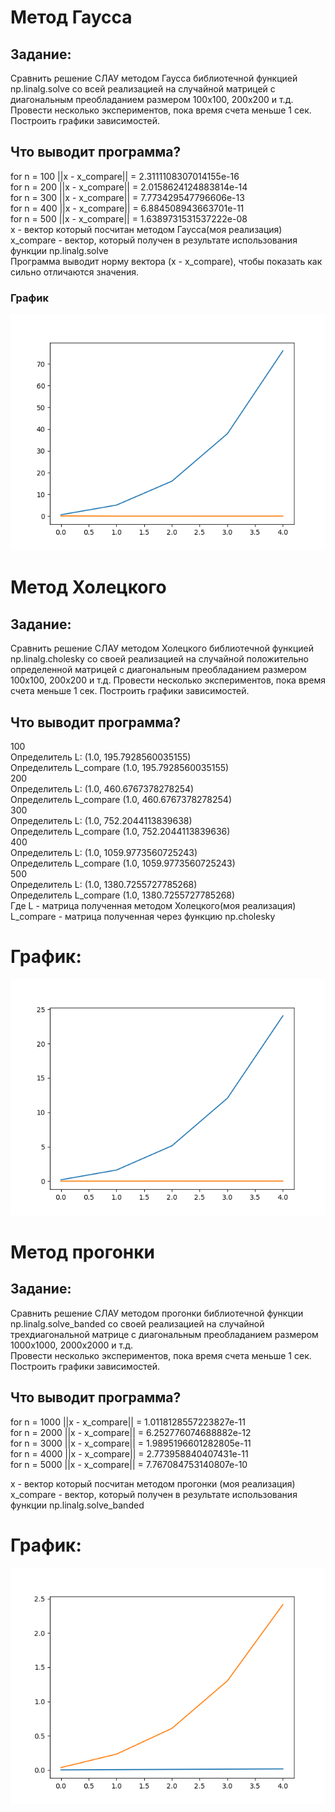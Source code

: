 # Метод Гаусса  
## Задание:  
Сравнить решение СЛАУ методом Гаусса библиотечной функцией np.linalg.solve со всей реализацией на случайной матрицей с диагональным преобладанием размером 100x100, 200x200 и т.д.
Провести несколько экспериментов, пока время счета меньше 1 сек. Построить графики зависимостей.  

## Что выводит программа?  
for n = 100 ||x - x_compare|| = 2.3111108307014155e-16  
for n = 200 ||x - x_compare|| = 2.0158624124883814e-14  
for n = 300 ||x - x_compare|| = 7.773429547796606e-13  
for n = 400 ||x - x_compare|| = 6.884508943663701e-11  
for n = 500 ||x - x_compare|| = 1.6389731531537222e-08  
x - вектор который посчитан методом Гаусса(моя реализация)  
x_compare - вектор, который получен в результате использования функции np.linalg.solve  
Программа выводит норму вектора (x - x_compare), чтобы показать как сильно отличаются значения.  
### График  
![alt text](foo.png "graph")​
# Метод Холецкого  
## Задание:  
Сравнить решение СЛАУ методом Холецкого библиотечной функцией np.linalg.cholesky со своей реализацией на случайной положительно определенной матрицей с диагональным преобладанием размером  100x100, 200x200  и т.д. Провести несколько экспериментов, пока время счета меньше 1 сек. Построить графики зависимостей.  
## Что выводит программа?
100  
Определитель L: (1.0, 195.7928560035155)   
Определитель L_compare (1.0, 195.7928560035155)  
200  
Определитель L: (1.0, 460.6767378278254)  
Определитель L_compare (1.0, 460.6767378278254)  
300  
Определитель L: (1.0, 752.2044113839638)  
Определитель L_compare (1.0, 752.2044113839636)  
400  
Определитель L: (1.0, 1059.9773560725243)  
Определитель L_compare (1.0, 1059.9773560725243)  
500  
Определитель L: (1.0, 1380.7255727785268)  
Определитель L_compare (1.0, 1380.7255727785268)  
Где L - матрица полученная методом Холецкого(моя реализация)  
L_compare - матрица полученная через функцию np.cholesky  
# График:
![alt text](foo1.png "graph")
# Метод прогонки  
## Задание:   
Сравнить решение СЛАУ методом прогонки библиотечной функции np.linalg.solve_banded со своей реализацией на  случайной трехдиагональной матрице с диагональным преобладанием размером 1000х1000, 2000х2000 и т.д.  
Провести несколько экспериментов, пока время счета меньше 1 сек. Построить графики зависимостей.  
## Что выводит программа?  
for n = 1000 ||x - x_compare|| =  1.0118128557223827e-11  
for n = 2000 ||x - x_compare|| =  6.252776074688882e-12  
for n = 3000 ||x - x_compare|| =  1.9895196601282805e-11  
for n = 4000 ||x - x_compare|| =  2.773958840407431e-11  
for n = 5000 ||x - x_compare|| =  7.767084753140807e-10  

x - вектор который посчитан методом прогонки (моя реализация)  
x_compare - вектор, который получен в результате использования функции np.linalg.solve_banded  
# График:  
![alt text](sweep.png "graph")
